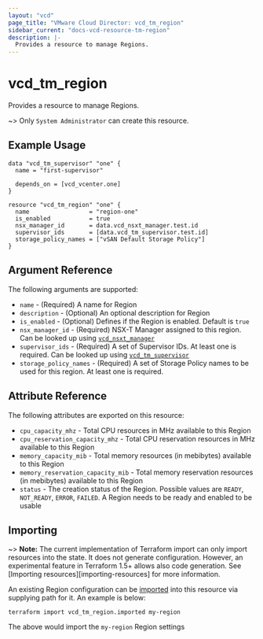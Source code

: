 ```yaml
---
layout: "vcd"
page_title: "VMware Cloud Director: vcd_tm_region"
sidebar_current: "docs-vcd-resource-tm-region"
description: |-
  Provides a resource to manage Regions.
---
```


# vcd\_tm\_region

Provides a resource to manage Regions.

~> Only `System Administrator` can create this resource.

## Example Usage

```hcl
data "vcd_tm_supervisor" "one" {
  name = "first-supervisor"

  depends_on = [vcd_vcenter.one]
}

resource "vcd_tm_region" "one" {
  name                 = "region-one"
  is_enabled           = true
  nsx_manager_id       = data.vcd_nsxt_manager.test.id
  supervisor_ids       = [data.vcd_tm_supervisor.test.id]
  storage_policy_names = ["vSAN Default Storage Policy"]
}
```

## Argument Reference

The following arguments are supported:

* `name` - (Required) A name for Region
* `description` - (Optional) An optional description for Region
* `is_enabled` - (Optional) Defines if the Region is enabled. Default is `true`
* `nsx_manager_id` - (Required) NSX-T Manager assigned to this region. Can be looked up using
  [`vcd_nsxt_manager`](/providers/vmware/vcd/latest/docs/data-sources/nsxt_manager)
* `supervisor_ids` - (Required) A set of Supervisor IDs. At least one is required. Can be looked up
  using [`vcd_tm_supervisor`](/providers/vmware/vcd/latest/docs/data-sources/tm_supervisor)
* `storage_policy_names` - (Required) A set of Storage Policy names to be used for this region. At
  least one is required.

## Attribute Reference

The following attributes are exported on this resource:

* `cpu_capacity_mhz` - Total CPU resources in MHz available to this Region
* `cpu_reservation_capacity_mhz` - Total CPU reservation resources in MHz available to this Region
* `memory_capacity_mib` - Total memory resources (in mebibytes) available to this Region
* `memory_reservation_capacity_mib` - Total memory reservation resources (in mebibytes) available to this Region
* `status` - The creation status of the Region. Possible values are `READY`, `NOT_READY`, `ERROR`,
  `FAILED`. A Region needs to be ready and enabled to be usable

## Importing

~> **Note:** The current implementation of Terraform import can only import resources into the
state. It does not generate configuration. However, an experimental feature in Terraform 1.5+ allows
also code generation. See [Importing resources][importing-resources] for more information.

An existing Region configuration can be [imported][docs-import] into this resource via supplying
path for it. An example is below:

[docs-import]: https://www.terraform.io/docs/import/

```
terraform import vcd_tm_region.imported my-region
```

The above would import the `my-region` Region settings